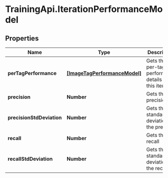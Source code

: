 # TrainingApi.IterationPerformanceModel

## Properties
Name | Type | Description | Notes
------------ | ------------- | ------------- | -------------
**perTagPerformance** | [**[ImageTagPerformanceModel]**](ImageTagPerformanceModel.md) | Gets the per-tag performance details for this iteration | [optional] 
**precision** | **Number** | Gets the precision | [optional] 
**precisionStdDeviation** | **Number** | Gets the standard deviation for the precision | [optional] 
**recall** | **Number** | Gets the recall | [optional] 
**recallStdDeviation** | **Number** | Gets the standard deviation for the recall | [optional] 


